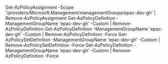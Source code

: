 
Get-AzPolicyAssignment -Scope '/providers/Microsoft.Management/managementGroups/epac-dev-gh' | Remove-AzPolicyAssignment
Get-AzPolicyDefinition -ManagementGroupName 'epac-dev-gh' -Custom | Remove-AzPolicyDefinition
Get-AzPolicyDefinition -ManagementGroupName 'epac-dev-gh' -Custom | Remove-AzPolicyDefinition -Force
Get-AzPolicySetDefinition -ManagementGroupName 'epac-dev-gh' -Custom  | Remove-AzPolicySetDefinition -Force
Get-AzPolicyDefinition -ManagementGroupName 'epac-dev-gh' -Custom | Remove-AzPolicyDefinition -Force